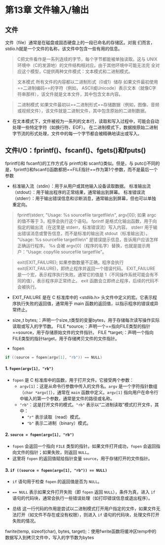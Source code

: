 # 第13章 文件输入/输出

## 文件
文件（file）通常是在磁盘或固态硬盘上的一段已命名的存储区。对我
们而言，stdio.h就是一个文件的名称，该文件中包含一些有用的信息。

> C把文件看作是一系列连续的字节，每个字节都能被单独读取。这与
UNIX环境中（C的发源地）的文件结构相对应。由于其他环境中可能无法完
全对应这个模型，C提供两种文件模式：文本模式和二进制模式。

> 文本模式
所有文件的内容都以二进制形式（0或1）储存
如果文件最初使用==二进制编码==的字符（例如， ASCII或Unicode）表示文本（就像C字符串那样），该文件就是文本文件，其中包含文本内容。

> 二进制模式
如果文件最初以==二进制形式==存储数据（例如，图像、音频或视频文件），该文件就是二进制文件，其中包含原始的二进制数据。
- 在文本模式下，文件被视为一系列的文本行，读取和写入过程中，可能会自动处理一些特定字符（如换行符、EOF）。
在二进制模式下，数据按原始二进制字节流的形式处理，文件中的每一个字节都会被精确地读出或写入。

## 文件I/O：fprintf()、fscanf()、fgets()和fputs()
fprintf()和 fscanf()的工作方式与 printf()和 scanf()类似。但是，与 putc()不同的是，fprintf()和fscanf()函数都把==FILE指针==作为第1个参数，而不是最后一个参数

- 标准输入流（stdin）：用于从用户或其他输入设备读取数据。
标准输出流（stdout）：用于输出程序的正常结果，通常输出到屏幕。
标准错误流（stderr）：用于输出错误信息和诊断消息，通常输出到屏幕，但也可以单独重定向。

> fprintf(stderr, "Usage: %s sourcefile targetfile\n", argv[0]);
如果 argc 的值不等于 3，程序会执行这个语句。
fprintf 是格式化输出函数，用于向指定的输出流（在这里是 stderr，标准错误流）写入内容。
stderr 用于输出错误消息或警告信息，而不是标准的输出流 stdout（标准输出流）。
"Usage: %s sourcefile targetfile\n" 是错误提示信息，告诉用户应该怎样正确运行程序。
%s 会被 argv[0]（程序的名字）替换，也就是提示用户：“Usage: copyfile sourcefile targetfile”。

> exit(EXIT_FAILURE);
如果参数数量不正确，程序会执行 exit(EXIT_FAILURE)，即终止程序并返回一个错误代码。
EXIT_FAILURE 是一个宏，表示程序执行失败。通常它的值是 1（不同操作系统可能会有不同的值），表示程序非正常终止。
exit 函数会立即终止程序，后续的代码不会被执行。
- EXIT_FAILURE 是在 C 标准库中的 <stdlib.h> 头文件中定义的宏。它表示程序执行失败的返回值，通常用于 main 函数的返回值，以指示程序的错误或异常终止。

- size_t bytes;：声明一个size_t类型的变量bytes，用于存储每次读写操作实际读取或写入的字节数。
FILE *source;：声明一个==指向FILE类型的指针==source，用于存储原始文件的文件指针。
FILE *target;：声明一个指向FILE类型的指针target，用于存储拷贝文件的文件指针。


- fopen 
```c
if ((source = fopen(argv[1], "rb")) == NULL)
```

 #### 1. `fopen(argv[1], "rb")`
- `fopen` 是 C 标准库中的函数，用于打开文件。它接受两个参数：
  - `argv[1]`：这是从命令行参数中传入的文件名。`argv` 是一个字符指针数组（`char *argv[]`），通常在 `main` 函数中定义。`argv[1]` 指向用户在命令行中输入的第一个参数，通常是文件的路径或名称。
  - `"rb"`：这是打开文件的模式。`"rb"` 表示以“二进制读取”模式打开文件，其中：
    - `"r"` 表示读取（read）模式。
    - `"b"` 表示二进制（binary）模式。

#### 2. `source = fopen(argv[1], "rb")`
- `fopen` 会返回一个指向 `FILE` 类型的指针。如果文件打开成功，`fopen` 会返回指向文件的指针；如果失败，则返回 `NULL`。
- 这里将 `fopen` 的返回值赋给指针变量 `source`，用于存储打开的文件指针。

 ####  3. `if ((source = fopen(argv[1], "rb")) == NULL)`
- `if` 语句用于检查 `fopen` 的返回值是否为 `NULL`。
- `== NULL` 表示如果文件打开失败（即 `fopen` 返回 `NULL`），条件为真，进入 `if` 语句的代码块，通常会执行一些错误处理（如打印错误信息或退出程序）。

-  总结
这一行代码的作用是尝试以二进制模式打开用户指定的文件，如果文件无法打开（如文件不存在或没有权限），则进入 `if` 语句的代码块，处理文件打开失败的情况。

fwrite(temp, sizeof(char), bytes, target);：使用fwrite函数将缓冲区temp中的数据写入到拷贝文件中，写入的字节数为bytes
